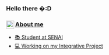 ### Hello there �:D
<a target="_blank" href="anganachsi@gmail.com">
  <img align="left" alt="Gmail" width="22px" src="https://cdn.jsdelivr.net/npm/simple-icons@v3/icons/gmail.svg" />

### About me
- 📚 Student at SENAI
- 💻 Working on my Integrative Project 
